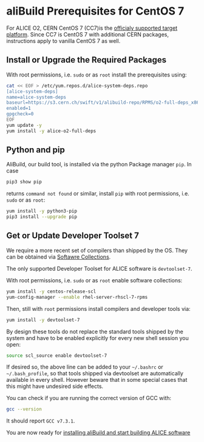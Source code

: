 aliBuild Prerequisites for CentOS 7
===================================

<!-- Dockerfile UPLOAD_NAME alisw/o2-cc7 -->
<!-- Dockerfile FROM centos:7 -->
<!-- Dockerfile RUN rpmdb --rebuilddb && yum clean all -->
For ALICE O2, CERN CentOS 7 (CC7)is the [officialy supported target platform](https://indico.cern.ch/event/642232/#3-wp3-common-tools-and-softwar). Since CC7 is CentOS 7 with additional CERN packages, instructions apply to vanilla CentOS 7 as well.

## Install or Upgrade the Required Packages

With root permissions, i.e. `sudo` or as `root` install the prerequisites using:

<!-- Dockerfile RUN_INLINE -->
```bash
cat << EOF > /etc/yum.repos.d/alice-system-deps.repo
[alice-system-deps]
name=alice-system-deps
baseurl=https://s3.cern.ch/swift/v1/alibuild-repo/RPMS/o2-full-deps_x86-64/
enabled=1
gpgcheck=0
EOF
yum update -y
yum install -y alice-o2-full-deps
```

## Python and pip
AliBuild, our build tool, is installed via the python Package manager `pip`.
In case  
```bash
pip3 show pip
```
returns `command not found` or similar, install `pip` with root permissions, i.e. `sudo` or as `root`:
<!-- Dockerfile RUN_INLINE -->
```bash
yum install -y python3-pip
pip3 install --upgrade pip
```

## Get or Update Developer Toolset 7

We require a more recent set of compilers than shipped by the OS. They can be obtained via [Softawre
Collections](https://www.softwarecollections.org/).

The only supported Developer Toolset for ALICE software is `devtoolset-7`.

With root permissions, i.e. `sudo` or as `root` enable software collections:
<!-- Dockerfile RUN_INLINE -->
```bash
yum install -y centos-release-scl
yum-config-manager --enable rhel-server-rhscl-7-rpms
```
Then, still with `root` permissions install compilers and developer tools via:
<!-- Dockerfile RUN_INLINE -->
```bash
yum install -y devtoolset-7
```
By design these tools do not replace the standard tools shipped by the system and have to be enabled explicitly for every new shell session you open:
```bash
source scl_source enable devtoolset-7
```
If desired so, the above line can be added to your `~/.bashrc` or `~/.bash_profile`, so that tools shipped via devtoolset are automatically available in every shell. However beware that in some special cases that this might have undesired side effects.

You can check if you are running the correct version of GCC with:

```bash
gcc --version
```

It should report `GCC v7.3.1`.

You are now ready for [installing aliBuild and start building ALICE
software](README.md#get-or-upgrade-alibuild)

<!-- Dockerfile RUN yum install -y vim-enhanced emacs-nox -->
<!-- Dockerfile RUN rpmdb --rebuilddb && yum clean all -->
<!-- Dockerfile RUN echo "source scl_source enable devtoolset-7" >> /etc/profile -->
<!-- Dockerfile RUN echo "source scl_source enable devtoolset-7" >> /etc/bashrc -->
<!-- Dockerfile RUN pip install alibuild -->
<!-- Dockerfile RUN mkdir /lustre /cvmfs -->
<!-- Dockerfile ENTRYPOINT ["/bin/bash"] -->

